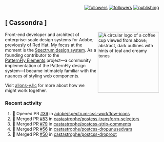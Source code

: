<p align="right"><a rel="me" href="https://front-end.social/@castastrophe">
    <img alt="followers" title="Follow me on Mastodon" src="https://img.shields.io/mastodon/follow/109297102751309835?domain=https%3A%2F%2Ffront-end.social&label=Follow&logo=mastodon&logoColor=white&style=for-the-badge&labelColor=008080&color=006969"/></a>
  <a href="https://codepen.io/castastrophe/">
    <img alt="followers" title="Follow me on CodePen" src="https://img.shields.io/badge/23-1?color=640464&labelColor=7c007c&style=for-the-badge&logo=codepen&label=Follow"/></a>
<a href="https://castastrophe.medium.com/">
    <img alt="publishing" title="View articles on Medium" src="https://img.shields.io/badge/107-1?color=666&labelColor=444&label=subscribe&logo=medium&logoColor=white&style=for-the-badge"/></a>
</p>

## [&nbsp;Cassondra&nbsp;]

<img align="right" src="https://github-production-user-asset-6210df.s3.amazonaws.com/1840295/253016758-ba468774-1cd3-42c2-8f43-947b5eeb5edf.png" height="200" alt="A circular logo of a coffee cup viewed from above; abstract, dark outlines with hints of teal and creamy tones">

Front-end developer and architect of enterprise-scale design systems for Adobe; previously of Red Hat. My focus at the moment is the [Spectrum design system](https://github.com/adobe/spectrum-css). As a founding contributor to the [PatternFly&nbsp;Elements](https://github.com/patternfly/patternfly-elements) project&mdash;a community implementation of the PatternFly design system&mdash;I became intimately familiar with the nuances of styling web components.

Visit [allons-y.llc](http://allons-y.llc/) for more about how we might work together.

### Recent activity

<!--START_SECTION:activity-->
1. 💪 Opened PR [#36](https://github.com/adobe/spectrum-css-workflow-icons/pull/36) in [adobe/spectrum-css-workflow-icons](https://github.com/adobe/spectrum-css-workflow-icons)
2. 🎉 Merged PR [#53](https://github.com/castastrophe/postcss-transform-selectors/pull/53) in [castastrophe/postcss-transform-selectors](https://github.com/castastrophe/postcss-transform-selectors)
3. 🎉 Merged PR [#79](https://github.com/castastrophe/postcss-strip-comments/pull/79) in [castastrophe/postcss-strip-comments](https://github.com/castastrophe/postcss-strip-comments)
4. 🎉 Merged PR [#56](https://github.com/castastrophe/postcss-dropunusedvars/pull/56) in [castastrophe/postcss-dropunusedvars](https://github.com/castastrophe/postcss-dropunusedvars)
5. 🎉 Merged PR [#50](https://github.com/castastrophe/postcss-droproot/pull/50) in [castastrophe/postcss-droproot](https://github.com/castastrophe/postcss-droproot)
<!--END_SECTION:activity-->
